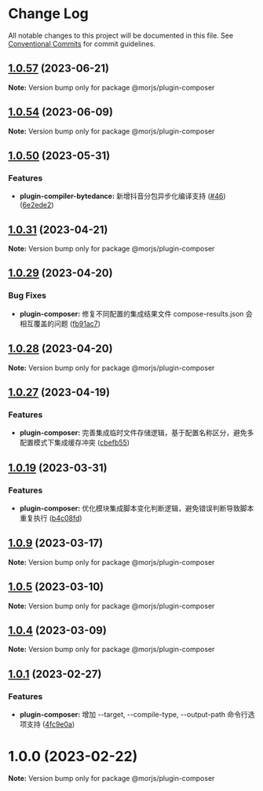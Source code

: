 # Change Log

All notable changes to this project will be documented in this file.
See [Conventional Commits](https://conventionalcommits.org) for commit guidelines.

## [1.0.57](https://github.com/eleme/morjs/compare/v1.0.56...v1.0.57) (2023-06-21)

**Note:** Version bump only for package @morjs/plugin-composer





## [1.0.54](https://github.com/eleme/morjs/compare/v1.0.53...v1.0.54) (2023-06-09)

**Note:** Version bump only for package @morjs/plugin-composer





## [1.0.50](https://github.com/eleme/morjs/compare/v1.0.49...v1.0.50) (2023-05-31)


### Features

* **plugin-compiler-bytedance:** 新增抖音分包异步化编译支持 ([#46](https://github.com/eleme/morjs/issues/46)) ([6e2ede2](https://github.com/eleme/morjs/commit/6e2ede2782bdbdc259d81deb603fccabc3f8f136))





## [1.0.31](https://github.com/eleme/morjs/compare/v1.0.30...v1.0.31) (2023-04-21)

**Note:** Version bump only for package @morjs/plugin-composer





## [1.0.29](https://github.com/eleme/morjs/compare/v1.0.28...v1.0.29) (2023-04-20)


### Bug Fixes

* **plugin-composer:** 修复不同配置的集成结果文件 compose-results.json 会相互覆盖的问题 ([fb91ac7](https://github.com/eleme/morjs/commit/fb91ac761783df647b31e16e66bb299cde1c641c))





## [1.0.28](https://github.com/eleme/morjs/compare/v1.0.27...v1.0.28) (2023-04-20)

**Note:** Version bump only for package @morjs/plugin-composer





## [1.0.27](https://github.com/eleme/morjs/compare/v1.0.26...v1.0.27) (2023-04-19)


### Features

* **plugin-composer:** 完善集成临时文件存储逻辑，基于配置名称区分，避免多配置模式下集成缓存冲突 ([cbefb55](https://github.com/eleme/morjs/commit/cbefb55664c89ea94e8e199aca440a3c885603e2))





## [1.0.19](https://github.com/eleme/morjs/compare/v1.0.18...v1.0.19) (2023-03-31)


### Features

* **plugin-composer:** 优化模块集成脚本变化判断逻辑，避免错误判断导致脚本重复执行 ([b4c08fd](https://github.com/eleme/morjs/commit/b4c08fd149943d432b3cb25323c30f426a1df071))





## [1.0.9](https://github.com/eleme/morjs/compare/v1.0.8...v1.0.9) (2023-03-17)

**Note:** Version bump only for package @morjs/plugin-composer





## [1.0.5](https://github.com/eleme/morjs/compare/v1.0.4...v1.0.5) (2023-03-10)

**Note:** Version bump only for package @morjs/plugin-composer





## [1.0.4](https://github.com/eleme/morjs/compare/v1.0.3...v1.0.4) (2023-03-09)

**Note:** Version bump only for package @morjs/plugin-composer





## [1.0.1](https://github.com/eleme/morjs/compare/v1.0.0...v1.0.1) (2023-02-27)


### Features

* **plugin-composer:** 增加 --target, --compile-type, --output-path 命令行选项支持 ([4fc9e0a](https://github.com/eleme/morjs/commit/4fc9e0aa7fa927066089f2dfaf1d08886f98bdff))





# 1.0.0 (2023-02-22)

**Note:** Version bump only for package @morjs/plugin-composer
